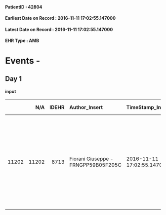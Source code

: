 
#### PatientID : 42804
#### Earliest Date on Record : 2016-11-11 17:02:55.147000
#### Latest Date on Record : 2016-11-11 17:02:55.147000
#### EHR Type : AMB

# Events - 

## Day 1

#### input
|       |    N/A |   IDEHR | Author_Insert                       | TimeStamp_Insert           | EHRType   |   PatientID |   IDDigitalSignDocument | persone_vicine   |   Unnamed: 0_x.1 |   IDANAMNESI_SOCIALE | Patient   | FamigliaAltro   | Paziente_T   | FamigliaAltro_T   |   Non_Rilevabile_x.1 | Note_Non_Rilevabile_x.1   | opt_Problemi   | Note_I                                                                                                                                                    | ds_note_timori                                                                                                                | chk_competenza                                 | opt_paziente_a   | opt_famiglia_a   | opt_adeguatezza   | opt_paziente_solo   | ds_note_con                                                                                                                          | opt_presente_assente   | Presenza_minori   | Caregiver_principale   | opt_capacita         | opt_necessario   | opt_presente   | opt_risorse_ec   | opt_paziente_psi   | opt_Ins_vol   | opt_paziente_ad   | opt_caregiver_ad   | opt_esenzione   | opt_inv_civile   |   invalidita_perc |   ds_codice_es | Needs     | Domestic partnership   | Fragility      | opt_disponibilita_f   | opt_indennita_acc   | opt_famiglia_psi   | opt_disponibilit_paz   |
|------:|-------:|--------:|:------------------------------------|:---------------------------|:----------|------------:|------------------------:|:-----------------|-----------------:|---------------------:|:----------|:----------------|:-------------|:------------------|---------------------:|:--------------------------|:---------------|:----------------------------------------------------------------------------------------------------------------------------------------------------------|:------------------------------------------------------------------------------------------------------------------------------|:-----------------------------------------------|:-----------------|:-----------------|:------------------|:--------------------|:-------------------------------------------------------------------------------------------------------------------------------------|:-----------------------|:------------------|:-----------------------|:---------------------|:-----------------|:---------------|:-----------------|:-------------------|:--------------|:------------------|:-------------------|:----------------|:-----------------|------------------:|---------------:|:----------|:-----------------------|:---------------|:----------------------|:--------------------|:-------------------|:-----------------------|
| 11202 |  11202 |    8713 | Fiorani Giuseppe - FRNGPP59B05F205C | 2016-11-11 17:02:55.147000 | AMB       |       42804 |                  550270 | N/A              |             4589 |                 2977 | Si#1      | Si#1            | Si#1         | Si#1              |                    0 | NR                        | No#0           | Il pz √® informato della diagnosi e della prognosi. anche la famiglia ha un'ampia informazione sulle caratteristiche della patologia e sulla terminalit√† | La figlia ha posto in risalto la difficolt√† della mamma ad assistere il coniuge nella fase di peggioramento,peraltro in atto | competenza/capacit√† assistenziale caregiver#0 | Congruenti#1     | Congruenti#1     | Si#1              | No#0                | Vive con la moglie valentina di aa 71 Due figli fuori casa,entrambi residenti a settimo Milanese:Barbara di aa 49 e Massimo di aa 42 | Presente#1             | No#0              | la moglie              | Non incrementabile#2 | Si#1             | No#0           | Adeguate#1       | No#0               | No#0          | Totale#2          | Totale#2           | Si#1            | Si#1             |               100 |             48 | Clinici#0 | Coniuge/Convivente#0   | psico-fisica#3 | Da verificare#2       | Si#1                | No#0               | Da verificare#2        |


